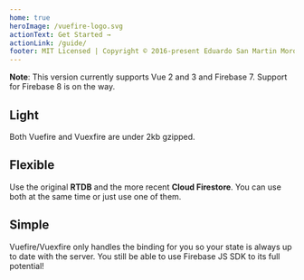```yaml
---
home: true
heroImage: /vuefire-logo.svg
actionText: Get Started →
actionLink: /guide/
footer: MIT Licensed | Copyright © 2016-present Eduardo San Martin Morote
---
```


**Note**: This version currently supports Vue 2 and 3 and Firebase 7. Support for Firebase 8 is on the way.

<div class="features">
  <div class="feature">
    <h2>Light</h2>
    <p>Both Vuefire and Vuexfire are under 2kb gzipped.</p>
  </div>
  <div class="feature">
    <h2>Flexible</h2>
    <p>Use the original <strong>RTDB</strong> and the more recent <strong>Cloud Firestore</strong>. You can use both at the same time or just use one of them.</p>
  </div>
  <div class="feature">
    <h2>Simple</h2>
    <p>Vuefire/Vuexfire only handles the binding for you so your state is always up to date with the server. You still be able to use Firebase JS SDK to its full potential!</p>
  </div>
</div>

<!-- TODO: Example here -->
